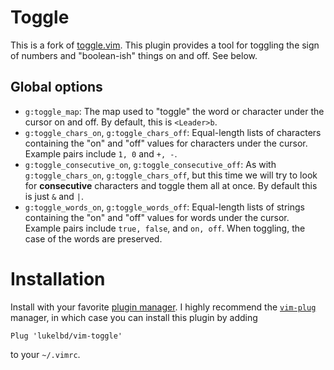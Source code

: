 # Toggle
This is a fork of [toggle.vim](https://www.vim.org/scripts/script.php?script_id=895).
This plugin provides a tool for toggling the sign of numbers and
"boolean-ish" things on and off. See below.

## Global options
* `g:toggle_map`: The map used to "toggle" the word or character under the cursor
  on and off. By default, this is `<Leader>b`.
* `g:toggle_chars_on`, `g:toggle_chars_off`: Equal-length lists of characters containing the "on" and "off" values for characters under the cursor. Example pairs include `1, 0` and `+, -`.
* `g:toggle_consecutive_on`, `g:toggle_consecutive_off`: As with `g:toggle_chars_on`, `g:toggle_chars_off`, but this time we will try to look for **consecutive** characters and
  toggle them all at once. By default this is just `&` and `|`.
* `g:toggle_words_on`, `g:toggle_words_off`: Equal-length lists of strings containing the  "on" and "off" values for words under the cursor. Example pairs include `true, false`, and `on, off`. When toggling, the case of the words are preserved.

# Installation
Install with your favorite [plugin manager](https://vi.stackexchange.com/questions/388/what-is-the-difference-between-the-vim-plugin-managers).
I highly recommend the [`vim-plug`](https://github.com/junegunn/vim-plug) manager,
in which case you can install this plugin by adding
```
Plug 'lukelbd/vim-toggle'
```
to your `~/.vimrc`.

